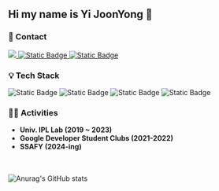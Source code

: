 ## Hi my name is Yi JoonYong 👋

### 📧 Contact
<a href="https://givendragon.tistory.com/" target="_blank">
  <img src="https://img.shields.io/badge/Tistory-000000?style=flat&logo=Tistory&logoColor=white&link=https%3A%2F%2Fgivendragon.tistory.com%2F">
</a>
<a href="mailto:yijy001@naver.com" target="_blank">
  <img alt="Static Badge" src="https://img.shields.io/badge/yijy001%40naver.com-03C75A?style=flat&logo=Naver&logoColor=white">
</a>
<a href="mailto:yijy001@naver.com" target="_blank">
<img alt="Static Badge" src="https://img.shields.io/badge/yijy001%40gmail.com-%23EA4335?style=flat&logo=Gmail&logoColor=white">
</a>

### 💡 Tech Stack
<div align="center>
  <img alt="Static Badge" src="https://img.shields.io/badge/Java-007396?style=flat&logo=Java&logoColor=white">
  <img alt="Static Badge" src="https://img.shields.io/badge/Spring%20Boot-6DB33F?style=flat&logo=Spring%20Boot&logoColor=white">
  <img alt="Static Badge" src="https://img.shields.io/badge/Spring%20Security-6DB33F?style=flat&logo=Spring%20Security&logoColor=white">
  <img alt="Static Badge" src="https://img.shields.io/badge/Mysql-4479A1?style=flat&logo=MySQL&logoColor=white">
  <img alt="Static Badge" src="https://img.shields.io/badge/MariaDB-003545?style=flat&logo=MariaDB&logoColor=white">
</div>


### 🏃🏻 Activities
* **Univ. IPL Lab (2019 ~ 2023)**
* **Google Developer Student Clubs (2021-2022)**
* **SSAFY (2024-ing)**


<br></br>
![Anurag's GitHub stats](https://github-readme-stats.vercel.app/api?username=given-dragon&show_icons=true&theme=merko)

<!--
**given-dragon/given-dragon** is a ✨ _special_ ✨ repository because its `README.md` (this file) appears on your GitHub profile.

Here are some ideas to get you started:

- 🔭 I’m currently working on ...
- 🌱 I’m currently learning ...
- 👯 I’m looking to collaborate on ...
- 🤔 I’m looking for help with ...
- 💬 Ask me about ...
- 📫 How to reach me: ...
- 😄 Pronouns: ...
- ⚡ Fun fact: ...
-->
